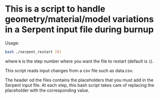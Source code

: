 # This is a script to handle geometry/material/model variations in a Serpent input file during burnup

Usage:
```bash
bash ./serpent_restart [N]
```
where `N` is the step number where you want the file to restart (default is `1`).


This script reads input changes from a csv file such as data.csv.

The header od the files contains the placeholders that you must add in the Serpent input file.
At each step, this bash script takes care of replacing the placeholder with the corresponding value. 



